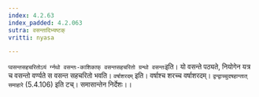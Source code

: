 ```yaml
---
index: 4.2.63
index_padded: 4.2.063
sutra: वसन्तादिभ्यष्टक्
vritti: nyasa

---
```

`प्वसन्तसहचरितोऽयं र्ग्नथो वसन्तः-काशिकाफ् वसन्तसहचरितो ग्रन्थो वसन्तः`इति। यो वसन्ते पठ्यते, नियोगेन यत्र च वसन्तो वर्ण्यते स वसन्त सहचरितो भवति। `वर्षाशरदम्` इति। वर्षाश्च शरच्च वर्षाशरदम्। `द्वन्द्वाच्चुदषहान्तात् समाहारे` (5.4.106) इति टच्। समासान्तेन निर्देशः।।